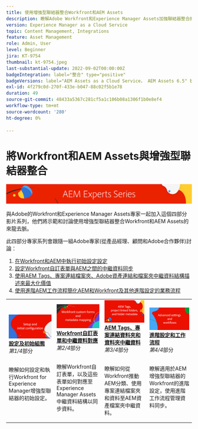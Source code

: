 ```yaml
---
title: 使用增強型聯結器整合Workfront和AEM Assets
description: 瞭解Adobe Workfront和Experience Manager Assets加強聯結器整合的基本概念。
version: Experience Manager as a Cloud Service
topic: Content Management, Integrations
feature: Asset Management
role: Admin, User
level: Beginner
jira: KT-9754
thumbnail: kt-9754.jpeg
last-substantial-update: 2022-09-02T00:00:00Z
badgeIntegration: label="整合" type="positive"
badgeVersions: label="AEM Assets as a Cloud Service， AEM Assets 6.5" before-title="false"
exl-id: 4f279c0d-270f-433e-b047-88c02f5b1e78
duration: 49
source-git-commit: 48433a5367c281cf5a1c106b08a1306f1b0e8ef4
workflow-type: tm+mt
source-wordcount: '280'
ht-degree: 0%

---
```


# 將Workfront和AEM Assets與增強型聯結器整合

![AEM專家系列](./assets/banner.png)

與Adobe的Workfront和Experience Manager Assets專家一起加入這個四部分影片系列，他們將示範和討論使用增強型聯結器整合Workfront和AEM Assets的來龍去脈。

此四部分專家系列會跟隨一組Adobe專家(從產品經理、顧問和Adobe合作夥伴)討論：

1. [在Workfront和AEM中執行初始設定設定](./setup.md)
2. [設定Workfront自訂表單與AEM之間的中繼資料同步](./custom-forms.md)
3. [使用AEM Tags、專案連結檔案夾、Adobe資產連結和檔案夾中繼資料結構描述來最大化價值](./aem-tags-project-linked-folders-and-folder-metadata.md)
4. [使用進階AEM工作流程簡化AEM和Workfront及其他進階設定的業務流程](./advanced-settings-and-workflows.md)

<table>
  <td>
      <a href="./setup.md">
        <img alt="設定和初始設定" 
             src="./assets/setup.png">
      </a>
      <div>
         <a href="./setup.md"><strong>設定及初始組態</strong></a>
         <br/><em>第1/4</em>部分
      </div>
      <p>
        <br/>
         瞭解如何設定和執行Workfront for Experience Manager增強型聯結器的初始設定。
      </p>
   </td>
   <!-- Workfront custom forms and metadata mapping -->
   <td>
      <a href="./custom-forms.md">
        <img alt="Workfront自訂表單和中繼資料對應" 
             src="./assets/custom-forms.png">
      </a>
      <div>
         <a href="./custom-forms.md"><strong>Workfront自訂表單和中繼資料對應</strong></a>
         <br/><em>第2/4</em>部分
      </div>
      <p>
        <br/>
         瞭解Workfront自訂表單，以及這些表單如何對應至Experience Manager Assets中繼資料結構以同步資料。
      </p>
    </td>
    <!-- AEM Tags, project linked folders, and folder metadata -->
    <td>
      <a href="./aem-tags-project-linked-folders-and-folder-metadata.md">
        <img alt="AEM Tags、專案連結資料夾和資料夾中繼資料" 
             src="./assets/aem-tags.png">
      </a>
      <div>
         <a href="./aem-tags-project-linked-folders-and-folder-metadata.md"><strong>AEM Tags、專案連結資料夾和資料夾中繼資料</strong></a>
         <br/><em>第3/4</em>部分 
      </div>
      <p>
        <br/>
            瞭解如何從Workfront推動AEM分類、使用專案連結檔案夾和資料至AEM資產檔案夾中繼資料。
      </p>
   </td>   
   <!-- Advanced workflows -->
    <td>
      <a href="./advanced-settings-and-workflows.md">
        <img alt="進階設定和工作流程" 
             src="./assets/advanced.png">
      </a>
      <div>
         <a href="./advanced-settings-and-workflows.md"><strong>進階設定和工作流程</strong></a>
         <br/><em>第4/4</em>部分
      </div>
      <p>
        <br/>
            瞭解適用於AEM增強型聯結器的Workfront的進階設定，使用進階工作流程管理資料同步。
      </p>
   </td>
  </tr>  
</tbody></table>
